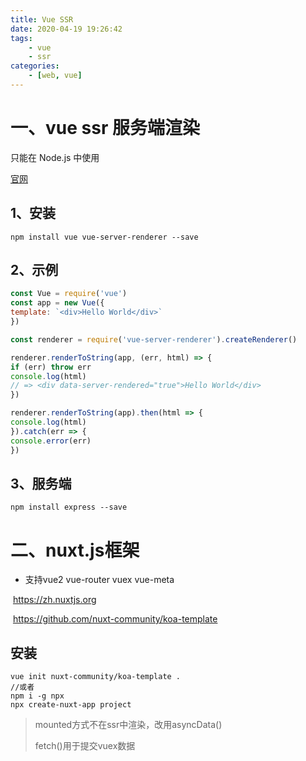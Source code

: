 ```yaml
---
title: Vue SSR
date: 2020-04-19 19:26:42
tags:
    - vue
    - ssr
categories:
    - [web, vue]
---
```

# 一、vue ssr 服务端渲染

只能在 Node.js 中使用

[官网](https://ssr.vuejs.org/zh/guide/)


## 1、安装
```
npm install vue vue-server-renderer --save
```

## 2、示例

```javascript
const Vue = require('vue')
const app = new Vue({
template: `<div>Hello World</div>`
})

const renderer = require('vue-server-renderer').createRenderer()

renderer.renderToString(app, (err, html) => {
if (err) throw err
console.log(html)
// => <div data-server-rendered="true">Hello World</div>
})

renderer.renderToString(app).then(html => {
console.log(html)
}).catch(err => {
console.error(err)
})
```

## 3、服务端
```
npm install express --save
```





# 二、nuxt.js框架

- 支持vue2 vue-router vuex vue-meta

​    https://zh.nuxtjs.org

​    https://github.com/nuxt-community/koa-template

##     安装

```        
vue init nuxt-community/koa-template .
//或者
npm i -g npx
npx create-nuxt-app project
```

>    mounted方式不在ssr中渲染，改用asyncData()
>
>   fetch()用于提交vuex数据